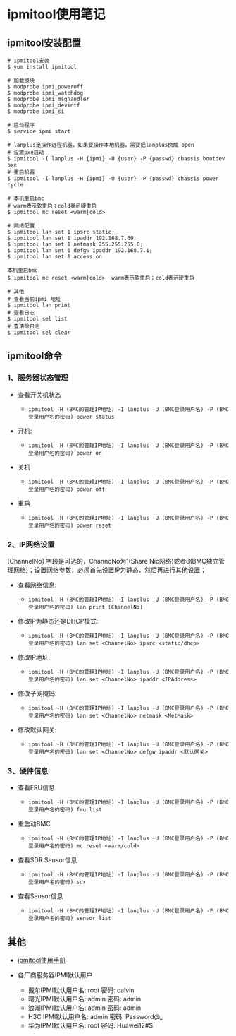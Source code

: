 # ipmitool使用笔记

## ipmitool安装配置

```shell
# ipmitool安装
$ yum install ipmitool

# 加载模块
$ modprobe ipmi_poweroff
$ modprobe ipmi_watchdog
$ modprobe ipmi_msghandler  
$ modprobe ipmi_devintf  
$ modprobe ipmi_si 

# 启动程序
$ service ipmi start

# lanplus是操作远程机器，如果要操作本地机器，需要把lanplus换成 open 
# 设置pxe启动
$ ipmitool -I lanplus -H {ipmi} -U {user} -P {passwd} chassis bootdev pxe
# 重启机器
$ ipmitool -I lanplus -H {ipmi} -U {user} -P {passwd} chassis power cycle

# 本机重启bmc
# warm表示软重启；cold表示硬重启
$ ipmitool mc reset <warm|cold>

# 网络配置
$ ipmitool lan set 1 ipsrc static;
$ ipmitool lan set 1 ipaddr 192.168.7.60;
$ ipmitool lan set 1 netmask 255.255.255.0; 
$ ipmitool lan set 1 defgw ipaddr 192.168.7.1;
$ ipmitool lan set 1 access on

本机重启bmc
$ ipmitool mc reset <warm|cold>  warm表示软重启；cold表示硬重启

# 其他
# 查看当前ipmi 地址
$ ipmitool lan print
# 查看日志
$ ipmitool sel list
# 查清除日志
$ ipmitool sel clear 
```


## ipmitool命令

### 1、服务器状态管理
- 查看开关机状态 
	- `ipmitool -H (BMC的管理IP地址) -I lanplus -U (BMC登录用户名) -P (BMC 登录用户名的密码) power status`

- 开机:
	- `ipmitool -H (BMC的管理IP地址) -I lanplus -U (BMC登录用户名) -P (BMC 登录用户名的密码) power on`

- 关机
	- `ipmitool -H (BMC的管理IP地址) -I lanplus -U (BMC登录用户名) -P (BMC 登录用户名的密码) power off`

- 重启 
	- `ipmitool -H (BMC的管理IP地址) -I lanplus -U (BMC登录用户名) -P (BMC 登录用户名的密码) power reset`

### 2、IP网络设置
[ChannelNo] 字段是可选的，ChannoNo为1(Share Nic网络)或者8(BMC独立管理网络)；设置网络参数，必须首先设置IP为静态，然后再进行其他设置；

- 查看网络信息: 
	- `ipmitool -H (BMC的管理IP地址) -I lanplus -U (BMC登录用户名) -P (BMC 登录用户名的密码) lan print [ChannelNo]`

- 修改IP为静态还是DHCP模式: 
	- `ipmitool -H (BMC的管理IP地址) -I lanplus -U (BMC登录用户名) -P (BMC 登录用户名的密码) lan set <ChannelNo> ipsrc <static/dhcp>`

- 修改IP地址: 
	- `ipmitool -H (BMC的管理IP地址) -I lanplus -U (BMC登录用户名) -P (BMC 登录用户名的密码) lan set <ChannelNo> ipaddr <IPAddress>`

- 修改子网掩码: 
	- `ipmitool -H (BMC的管理IP地址) -I lanplus -U (BMC登录用户名) -P (BMC 登录用户名的密码) lan set <ChannelNo> netmask <NetMask>`

- 修改默认网关: 
	- `ipmitool -H (BMC的管理IP地址) -I lanplus -U (BMC登录用户名) -P (BMC 登录用户名的密码) lan set <ChannelNo> defgw ipaddr <默认网关>`

### 3、硬件信息
- 查看FRU信息 
	- `ipmitool -H (BMC的管理IP地址) -I lanplus -U (BMC登录用户名) -P (BMC 登录用户名的密码) fru list`

- 重启动BMC
	- `ipmitool -H (BMC的管理IP地址) -I lanplus -U (BMC登录用户名) -P (BMC 登录用户名的密码) mc reset <warm/cold>`

- 查看SDR Sensor信息
	- `ipmitool -H (BMC的管理IP地址) -I lanplus -U (BMC登录用户名) -P (BMC 登录用户名的密码) sdr`

- 查看Sensor信息
	- `ipmitool -H (BMC的管理IP地址) -I lanplus -U (BMC登录用户名) -P (BMC 登录用户名的密码) sensor list`


## 其他

- [ipmitool使用手册](https://blog.csdn.net/xinqidian_xiao/article/details/80924897)

- 各厂商服务器IPMI默认用户
	- 戴尔IPMI默认用户名: root 密码: calvin
	- 曙光IPMI默认用户名: admin 密码: admin     
	- 浪潮IPMI默认用户名: admin 密码: admin     
	- H3C IPMI默认用户名: admin 密码: Password@_
	- 华为IPMI默认用户名: root 密码: Huawei12#$